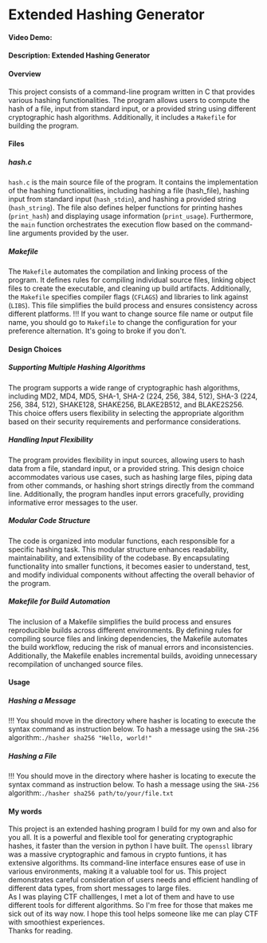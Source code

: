 # Extended Hashing Generator
#### Video Demo:  <URL HERE>
#### Description: Extended Hashing Generator
#### Overview
This project consists of a command-line program written in C that provides various hashing functionalities. The program allows users to compute the hash of a file, input from standard input, or a provided string using different cryptographic hash algorithms. Additionally, it includes a `Makefile` for building the program.

#### Files
##### hash.c
`hash.c` is the main source file of the program. It contains the implementation of the hashing functionalities, including hashing a file (hash_file), hashing input from standard input (`hash_stdin`), and hashing a provided string (`hash_string`). The file also defines helper functions for printing hashes (`print_hash`) and displaying usage information (`print_usage`). Furthermore, the `main` function orchestrates the execution flow based on the command-line arguments provided by the user.

##### Makefile
The `Makefile` automates the compilation and linking process of the program. It defines rules for compiling individual source files, linking object files to create the executable, and cleaning up build artifacts. Additionally, the `Makefile` specifies compiler flags (`CFLAGS`) and libraries to link against (`LIBS`). This file simplifies the build process and ensures consistency across different platforms.
!!! If you want to change source file name or output file name, you should go to `Makefile` to change the configuration for your preference alternation.
It's going to broke if you don't.

#### Design Choices

##### Supporting Multiple Hashing Algorithms
The program supports a wide range of cryptographic hash algorithms, including MD2, MD4, MD5, SHA-1, SHA-2 (224, 256, 384, 512), SHA-3 (224, 256, 384, 512), SHAKE128, SHAKE256, BLAKE2B512, and BLAKE2S256. This choice offers users flexibility in selecting the appropriate algorithm based on their security requirements and performance considerations.

##### Handling Input Flexibility
The program provides flexibility in input sources, allowing users to hash data from a file, standard input, or a provided string. This design choice accommodates various use cases, such as hashing large files, piping data from other commands, or hashing short strings directly from the command line. Additionally, the program handles input errors gracefully, providing informative error messages to the user.

##### Modular Code Structure
The code is organized into modular functions, each responsible for a specific hashing task. This modular structure enhances readability, maintainability, and extensibility of the codebase. By encapsulating functionality into smaller functions, it becomes easier to understand, test, and modify individual components without affecting the overall behavior of the program.

##### Makefile for Build Automation
The inclusion of a Makefile simplifies the build process and ensures reproducible builds across different environments. By defining rules for compiling source files and linking dependencies, the Makefile automates the build workflow, reducing the risk of manual errors and inconsistencies. Additionally, the Makefile enables incremental builds, avoiding unnecessary recompilation of unchanged source files.

#### Usage
##### Hashing a Message
!!! You should move in the directory where hasher is locating to execute the syntax command as instruction below.
To hash a message using the `SHA-256` algorithm:`./hasher sha256 "Hello, world!"`<br>

##### Hashing a File
!!! You should move in the directory where hasher is locating to execute the syntax command as instruction below.
To hash a message using the `SHA-256` algorithm:`./hasher sha256 path/to/your/file.txt`<br>

#### My words
This project is an extended hashing program I build for my own and also for you all. It is a powerful and flexible tool for generating cryptographic hashes, it faster than the version in python I have built. The `openssl` library was a massive cryptographic and famous in crypto funtions, it has extensive algorithms. Its command-line interface ensures ease of use in various environments, making it a valuable tool for us. This project demonstrates careful consideration of users needs and efficient handling of different data types, from short messages to large files.
<br>
As I was playing CTF challlenges, I met a lot of them and have to use different tools for different algorithms. So I'm free for those that makes me sick out of its way now. I hope this tool helps someone like me can play CTF with smoothiest experiences.<br>
Thanks for reading.
